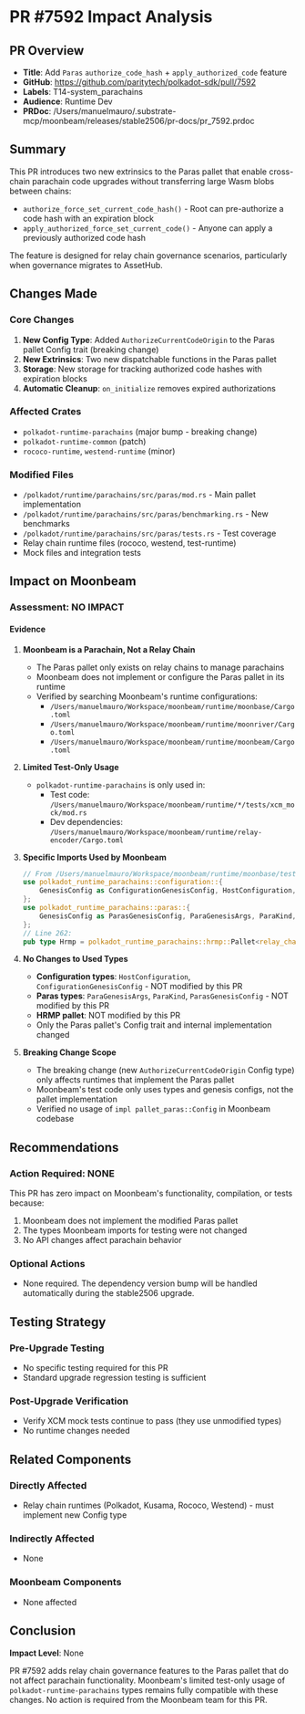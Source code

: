 # PR #7592 Impact Analysis

## PR Overview
- **Title**: Add `Paras` `authorize_code_hash` + `apply_authorized_code` feature
- **GitHub**: https://github.com/paritytech/polkadot-sdk/pull/7592
- **Labels**: T14-system_parachains
- **Audience**: Runtime Dev
- **PRDoc**: /Users/manuelmauro/.substrate-mcp/moonbeam/releases/stable2506/pr-docs/pr_7592.prdoc

## Summary
This PR introduces two new extrinsics to the Paras pallet that enable cross-chain parachain code upgrades without transferring large Wasm blobs between chains:
- `authorize_force_set_current_code_hash()` - Root can pre-authorize a code hash with an expiration block
- `apply_authorized_force_set_current_code()` - Anyone can apply a previously authorized code hash

The feature is designed for relay chain governance scenarios, particularly when governance migrates to AssetHub.

## Changes Made

### Core Changes
1. **New Config Type**: Added `AuthorizeCurrentCodeOrigin` to the Paras pallet Config trait (breaking change)
2. **New Extrinsics**: Two new dispatchable functions in the Paras pallet
3. **Storage**: New storage for tracking authorized code hashes with expiration blocks
4. **Automatic Cleanup**: `on_initialize` removes expired authorizations

### Affected Crates
- `polkadot-runtime-parachains` (major bump - breaking change)
- `polkadot-runtime-common` (patch)
- `rococo-runtime`, `westend-runtime` (minor)

### Modified Files
- `/polkadot/runtime/parachains/src/paras/mod.rs` - Main pallet implementation
- `/polkadot/runtime/parachains/src/paras/benchmarking.rs` - New benchmarks
- `/polkadot/runtime/parachains/src/paras/tests.rs` - Test coverage
- Relay chain runtime files (rococo, westend, test-runtime)
- Mock files and integration tests

## Impact on Moonbeam

### Assessment: NO IMPACT

#### Evidence

1. **Moonbeam is a Parachain, Not a Relay Chain**
   - The Paras pallet only exists on relay chains to manage parachains
   - Moonbeam does not implement or configure the Paras pallet in its runtime
   - Verified by searching Moonbeam's runtime configurations:
     - `/Users/manuelmauro/Workspace/moonbeam/runtime/moonbase/Cargo.toml`
     - `/Users/manuelmauro/Workspace/moonbeam/runtime/moonriver/Cargo.toml`
     - `/Users/manuelmauro/Workspace/moonbeam/runtime/moonbeam/Cargo.toml`

2. **Limited Test-Only Usage**
   - `polkadot-runtime-parachains` is only used in:
     - Test code: `/Users/manuelmauro/Workspace/moonbeam/runtime/*/tests/xcm_mock/mod.rs`
     - Dev dependencies: `/Users/manuelmauro/Workspace/moonbeam/runtime/relay-encoder/Cargo.toml`

3. **Specific Imports Used by Moonbeam**
   ```rust
   // From /Users/manuelmauro/Workspace/moonbeam/runtime/moonbase/tests/xcm_mock/mod.rs:26-31
   use polkadot_runtime_parachains::configuration::{
       GenesisConfig as ConfigurationGenesisConfig, HostConfiguration,
   };
   use polkadot_runtime_parachains::paras::{
       GenesisConfig as ParasGenesisConfig, ParaGenesisArgs, ParaKind,
   };
   // Line 262:
   pub type Hrmp = polkadot_runtime_parachains::hrmp::Pallet<relay_chain::Runtime>;
   ```

4. **No Changes to Used Types**
   - **Configuration types**: `HostConfiguration`, `ConfigurationGenesisConfig` - NOT modified by this PR
   - **Paras types**: `ParaGenesisArgs`, `ParaKind`, `ParasGenesisConfig` - NOT modified by this PR
   - **HRMP pallet**: NOT modified by this PR
   - Only the Paras pallet's Config trait and internal implementation changed

5. **Breaking Change Scope**
   - The breaking change (new `AuthorizeCurrentCodeOrigin` Config type) only affects runtimes that implement the Paras pallet
   - Moonbeam's test code only uses types and genesis configs, not the pallet implementation
   - Verified no usage of `impl pallet_paras::Config` in Moonbeam codebase

## Recommendations

### Action Required: NONE

This PR has zero impact on Moonbeam's functionality, compilation, or tests because:
1. Moonbeam does not implement the modified Paras pallet
2. The types Moonbeam imports for testing were not changed
3. No API changes affect parachain behavior

### Optional Actions
- None required. The dependency version bump will be handled automatically during the stable2506 upgrade.

## Testing Strategy

### Pre-Upgrade Testing
- No specific testing required for this PR
- Standard upgrade regression testing is sufficient

### Post-Upgrade Verification
- Verify XCM mock tests continue to pass (they use unmodified types)
- No runtime changes needed

## Related Components

### Directly Affected
- Relay chain runtimes (Polkadot, Kusama, Rococo, Westend) - must implement new Config type

### Indirectly Affected
- None

### Moonbeam Components
- None affected

## Conclusion

**Impact Level**: None

PR #7592 adds relay chain governance features to the Paras pallet that do not affect parachain functionality. Moonbeam's limited test-only usage of `polkadot-runtime-parachains` types remains fully compatible with these changes. No action is required from the Moonbeam team for this PR.
